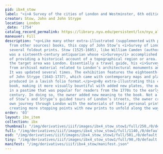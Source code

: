 ```yaml
---
pid: ibx4_stow
label: "<i>A Survey of the cities of London and Westminster, 6th edition</i>"
creator: Stow, John and John Strype
location: London
_date: '1754'
catalog_record_permalink: https://library.nyu.edu/persistent/lcn/nyu_aleph003081356?institution=NYU&persistent
maneuver: Fill
description: "<p>Like many other extra-illustrated (supplemented with print illustrations
  from other sources) books, this copy of John Stow’s <i>Survey of London</i> includes
  several foldout prints. Stow (1525-1605), like William Camden (author of <a href=“https://nyu-dss.github.io/ibx/ibx/ibx3_camden/”>Britannia</a>),
  was a sixteenth-century antiquarian whose <i>Survey</i> accomplished a similar goal
  of providing a historical account of a topographical region or area. In Stow’s case,
  the target area was London. Essentially a travel guide, his <i>Survey</i> was compiled
  from archival material related to London’s architectural monuments and social activities.
  It was updated several times. The exhibition features the eighteenth-century edition
  of John Strype (1643-1737), which came with contemporary maps and plates and was
  produced in a lavish folio format.</p><p>By extra-illustrating this copy of the
  book, making it more visually bountiful with added new plates, the owner was participating
  in a pastime that was popular for readers from the 1770s to the early twentieth
  century. In doing so, the owner added new meaning to the book. Not a passive reader
  of Stow’s and Strype’s guided tours of London’s streets, the owner created their
  own journey through London with the materials of their personal print collection,
  creating more stopping points with new prints to unfold along the way.</p>"
order: '03'
layout: ibx_item
collection: ibx
thumbnail: "/img/derivatives/iiif/images/ibx4_stow_stow1/full/250,/0/default.jpg"
full: "/img/derivatives/iiif/images/ibx4_stow_stow1/full/1140,/0/default.jpg"
osd: "/img/derivatives/iiif/images/ibx4_stow_stow1/full/501,/0/default.jpg"
tiny: "/img/derivatives/iiif/images/ibx4_stow_stow1/full/90,/0/default.jpg"
manifest: "/img/derivatives/iiif/ibx4_stow/manifest.json"
---
```

